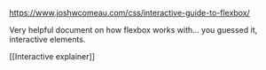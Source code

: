 https://www.joshwcomeau.com/css/interactive-guide-to-flexbox/

Very helpful document on how flexbox works with... you guessed it, interactive elements.

[[Interactive explainer]]